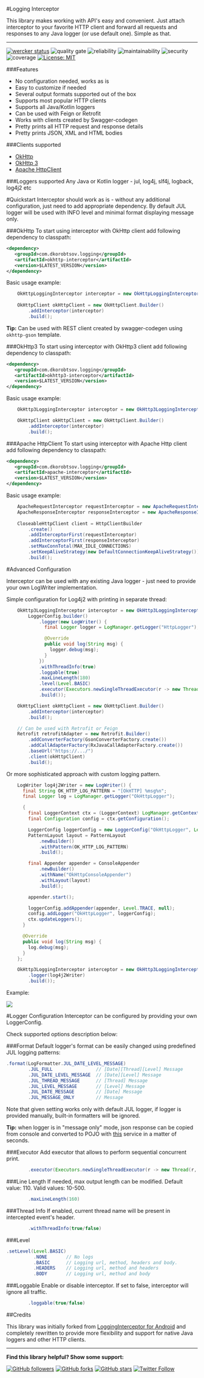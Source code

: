 #Logging Interceptor

This library makes working with API's easy and convenient. 
Just attach interceptor to your favorite HTTP client and forward all requests and responses to any Java logger (or use default one).
Simple as that.

--------
[![wercker status](https://app.wercker.com/status/a5684f9e7c75dbf62072dcdd2a96cd90/s/ "wercker status")](https://app.wercker.com/project/byKey/a5684f9e7c75dbf62072dcdd2a96cd90)
![quality gate](https://sonarcloud.io/api/project_badges/measure?project=LoggingInterceptor&metric=alert_status)
![reliability](https://sonarcloud.io/api/project_badges/measure?project=LoggingInterceptor&metric=reliability_rating)
![maintainability](https://sonarcloud.io/api/project_badges/measure?project=LoggingInterceptor&metric=sqale_rating)
![security](https://sonarcloud.io/api/project_badges/measure?project=LoggingInterceptor&metric=security_rating)
![coverage](https://sonarcloud.io/api/project_badges/measure?project=LoggingInterceptor&metric=coverage)
[![License: MIT](https://img.shields.io/badge/License-MIT-green.svg)](https://opensource.org/licenses/MIT)

###Features
- No configuration needed, works as is
- Easy to customize if needed
- Several output formats supported out of the box
- Supports most popular HTTP clients
- Supports all Java/Kotlin loggers
- Can be used with Feign or Retrofit
- Works with clients created by Swagger-codegen
- Pretty prints all HTTP request and response details
- Pretty prints JSON, XML and HTML bodies

###Clients supported
- [OkHttp](#okhttp)
- [OkHttp 3](#okhttp3)
- [Apache HttpClient](#apache-httpCLient)

###Loggers supported
Any Java or Kotlin logger - jul, log4j, slf4j, logback, log4j2 etc

#Quickstart
Interceptor should work as is - without any additional configuration, just need to add appropriate dependency.
By default JUL logger will be used with INFO level and minimal format displaying message only.

###OkHttp
To start using interceptor with OkHttp client add following dependency to classpath:
```xml
<dependency>
   <groupId>com.dkorobtsov.logging</groupId>
   <artifactId>okhttp-interceptor</artifactId>
   <version>$LATEST_VERSION</version>
</dependency>
```
Basic usage example:
```java
    OkHttpLoggingInterceptor interceptor = new OkHttpLoggingInterceptor(LoggerConfig.builder().build());
    
    OkHttpClient okHttpClient = new OkHttpClient.Builder()
        .addInterceptor(interceptor)
        .build();
```

**Tip:** Can be used with REST client created by swagger-codegen using `okhttp-gson` template.

###OkHttp3
To start using interceptor with OkHttp3 client add following dependency to classpath:
```xml
<dependency>
   <groupId>com.dkorobtsov.logging</groupId>
   <artifactId>okhttp3-interceptor</artifactId>
   <version>$LATEST_VERSION</version>
</dependency>
```
Basic usage example:
```java
    OkHttp3LoggingInterceptor interceptor = new OkHttp3LoggingInterceptor(LoggerConfig.builder().build());

    OkHttpClient okHttpClient = new OkHttpClient.Builder()
        .addInterceptor(interceptor)
        .build();
```

###Apache HttpClient
To start using interceptor with Apache Http client add following dependency to classpath:
```xml
<dependency>
   <groupId>com.dkorobtsov.logging</groupId>
   <artifactId>apache-interceptor</artifactId>
   <version>$LATEST_VERSION</version>
</dependency>
```
Basic usage example:
```java
    ApacheRequestInterceptor requestInterceptor = new ApacheRequestInterceptor(LoggerConfig.builder().build());
    ApacheResponseInterceptor responseInterceptor = new ApacheResponseInterceptor(LoggerConfig.builder().build());
    
    CloseableHttpClient client = HttpClientBuilder
        .create()
        .addInterceptorFirst(requestInterceptor)
        .addInterceptorFirst(responseInterceptor)
        .setMaxConnTotal(MAX_IDLE_CONNECTIONS)
        .setKeepAliveStrategy(new DefaultConnectionKeepAliveStrategy())
        .build();   
```

#Advanced Configuration

Interceptor can be used with any existing Java logger -
just need to provide your own LogWriter implementation.

Simple configuration for Log4j2 with printing in separate thread:
```java
    OkHttp3LoggingInterceptor interceptor = new OkHttp3LoggingInterceptor(
        LoggerConfig.builder()
            .logger(new LogWriter() {
              final Logger logger = LogManager.getLogger("HttpLogger");

              @Override
              public void log(String msg) {
                logger.debug(msg);
              }
            })
            .withThreadInfo(true)
            .loggable(true)
            .maxLineLength(180)
            .level(Level.BASIC)
            .executor(Executors.newSingleThreadExecutor(r -> new Thread(r, "HttpPrinter")))
            .build());

    OkHttpClient okHttpClient = new OkHttpClient.Builder()
        .addInterceptor(interceptor)
        .build();

    // Can be used with Retrofit or Feign
    Retrofit retrofitAdapter = new Retrofit.Builder()
        .addConverterFactory(GsonConverterFactory.create())
        .addCallAdapterFactory(RxJavaCallAdapterFactory.create())
        .baseUrl("https://.../")
        .client(okHttpClient)
        .build();
```

Or more sophisticated approach with custom logging pattern.
```java
    LogWriter log4j2Writer = new LogWriter() {
      final String OK_HTTP_LOG_PATTERN = "[OkHTTP] %msg%n";
      final Logger log = LogManager.getLogger("OkHttpLogger");

      {
        final LoggerContext ctx = (LoggerContext) LogManager.getContext(false);
        final Configuration config = ctx.getConfiguration();

        LoggerConfig loggerConfig = new LoggerConfig("OkHttpLogger", Level.TRACE, false);
        PatternLayout layout = PatternLayout
            .newBuilder()
            .withPattern(OK_HTTP_LOG_PATTERN)
            .build();

        final Appender appender = ConsoleAppender
            .newBuilder()
            .withName("OkHttpConsoleAppender")
            .withLayout(layout)
            .build();

        appender.start();

        loggerConfig.addAppender(appender, Level.TRACE, null);
        config.addLogger("OkHttpLogger", loggerConfig);
        ctx.updateLoggers();
      }

      @Override
      public void log(String msg) {
        log.debug(msg);
      }
    };

    OkHttp3LoggingInterceptor interceptor = new OkHttp3LoggingInterceptor(LoggerConfig.builder()
        .logger(log4j2Writer)
        .build());
```
Example:
<p align="left">
    <img src="https://raw.githubusercontent.com/dkorobtsov/LoggingInterceptor/master/images/screenshot2.png"/>
</p>

#Logger Configuration
Interceptor can be configured by providing your own LoggerConfig. 

Check supported options description below:

###Format
Default logger's format can be easily changed using predefined JUL logging patterns:
```java
.format(LogFormatter.JUL_DATE_LEVEL_MESSAGE)
        .JUL_FULL                // [Date][Thread][Level] Message
        .JUL_DATE_LEVEL_MESSAGE  // [Date][Level] Message
        .JUL_THREAD_MESSAGE      // [Thread] Message
        .JUL_LEVEL_MESSAGE       // [Level] Message
        .JUL_DATE_MESSAGE        // [Date] Message
        .JUL_MESSAGE_ONLY        // Message
```
Note that given setting works only with default JUL logger, if logger is provided manually, built-in formatters will be ignored.

**Tip:** when logger is in "message only" mode, json response can be copied
from console and converted to POJO with [this](http://www.jsonschema2pojo.org/) service in a matter of seconds.

###Executor
Add executor that allows to perform sequential concurrent print.
```java
        .executor(Executors.newSingleThreadExecutor(r -> new Thread(r, "HttpPrinter")))
```

###Line Length
If needed, max output length can be modified. Default value: 110. Valid values: 10-500.
```java
        .maxLineLength(160) 
```

###Thread Info
If enabled, current thread name will be present in intercepted event's header.
```java
        .withThreadInfo(true/false) 
```

###Level

```java
.setLevel(Level.BASIC)
	      .NONE       // No logs
	      .BASIC      // Logging url, method, headers and body.
	      .HEADERS    // Logging url, method and headers
	      .BODY       // Logging url, method and body
```

###Loggable
Enable or disable interceptor. If set to false, interceptor will ignore all traffic.
```java
        .loggable(true/false) 
```

##Credits

This library was initially forked from 
[LoggingInterceptor for Android](https://github.com/ihsanbal/LoggingInterceptor) and completely rewritten to 
provide more flexibility and support for native Java loggers and other HTTP clients.

-----

**Find this library helpful? Show some support:**

[![GitHub followers](https://img.shields.io/github/followers/dkorobtsov.svg?style=social&label=Follow)](https://github.com/dkorobtsov)
[![GitHub forks](https://img.shields.io/github/forks/dkorobtsov/LoggingInterceptor.svg?style=social&label=Fork)](https://github.com/dkorobtsov/LoggingInterceptor/fork)
[![GitHub stars](https://img.shields.io/github/stars/dkorobtsov/LoggingInterceptor.svg?style=social&label=Star)](https://github.com/dkorobtsov/LoggingInterceptor)
[![Twitter Follow](https://img.shields.io/twitter/follow/dkorobtsov.svg?style=social&label=Follow)](https://twitter.com/dkorobtsov)
